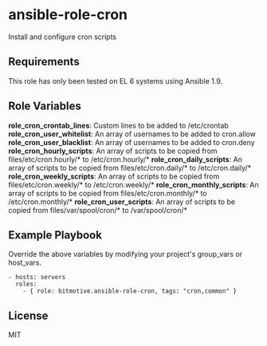 ansible-role-cron
=========

Install and configure cron scripts

Requirements
------------

This role has only been tested on EL 6 systems using Ansible 1.9.

Role Variables
--------------

__role\_cron\_crontab\_lines__: Custom lines to be added to /etc/crontab
__role\_cron\_user\_whitelist__: An array of usernames to be added to cron.allow
__role\_cron\_user\_blacklist__: An array of usernames to be added to cron.deny
__role\_cron\_hourly\_scripts__: An array of scripts to be copied from files/etc/cron.hourly/* to /etc/cron.hourly/*
__role\_cron\_daily\_scripts__: An array of scripts to be copied from files/etc/cron.daily/* to /etc/cron.daily/*
__role\_cron\_weekly\_scripts__: An array of scripts to be copied from files/etc/cron.weekly/* to /etc/cron.weekly/*
__role\_cron\_monthly\_scripts__: An array of scripts to be copied from files/etc/cron.monthly/* to /etc/cron.monthly/*
__role\_cron\_user\_scripts__: An array of scripts to be copied from files/var/spool/cron/* to /var/spool/cron/*

Example Playbook
----------------

Override the above variables by modifying your project's group_vars or host_vars.

```
- hosts: servers
  roles:
    - { role: bitmotive.ansible-role-cron, tags: "cron,common" }
```

License
-------

MIT
